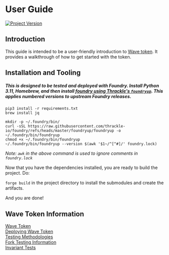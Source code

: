 # User Guide

[![Project Version][version-image]][version-url]

## Introduction

This guide is intended to be a user-friendly introduction to [Wave token](./wave/README.md). It provides a walkthrough of how to get started with the token.

## Installation and Tooling

##### This is designed to be tested and deployed with Foundry. Install Python 3.11, Homebrew, and then install [foundry using Thrackle's `foundryup`](https://github.com/thrackle-io/foundry). This applies numbered versions to upstream Foundry releases.

```
pip3 install -r requirements.txt
brew install jq
```

```
mkdir -p ~/.foundry/bin/
curl -sSL https://raw.githubusercontent.com/thrackle-io/foundry/refs/heads/master/foundryup/foundryup -o ~/.foundry/bin/foundryup
chmod +x ~/.foundry/bin/foundryup
~/.foundry/bin/foundryup --version $(awk '$1~/^[^#]/' foundry.lock)
```

_Note: `awk` in the above command is used to ignore comments in `foundry.lock`_


Now that you have the dependencies installed, you are ready to build the project. Do:

`forge build` in the project directory to install the submodules and create the artifacts.

And you are done!

## Wave Token Information
[Wave Token](./wave/WAVE.md)    
[Deploying Wave Token](./wave/README.md)        
[Testing Methodologies](./wave/ERC20_UPGRADEABLE_TESTING_METHODOLOGY.md)    
[Fork Testing Information](./wave/ERC20_UPGRADEABLE_TESTING_METHODOLOGY.md#fork-tests)  
[Invariant Tests](./invariants/ERC20_UPGRADEABLE_INVARIANTS.md)


<!-- These are the header links -->
[version-image]: https://img.shields.io/badge/Version-1.0.0-brightgreen?style=for-the-badge&logo=appveyor
[version-url]: https://github.com/thrackle-io/wave
